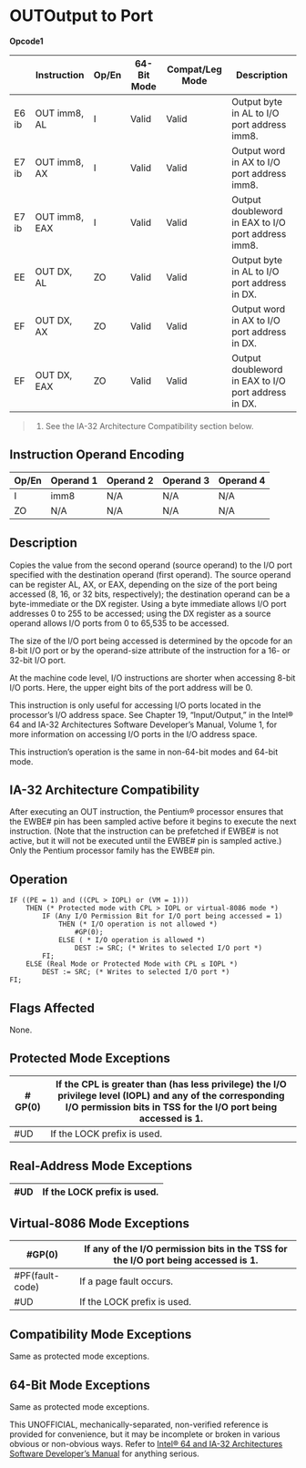 # OUT**Output to Port**

**Opcode1**

|       | Instruction   | Op/En | 64-Bit Mode | Compat/Leg Mode | Description                                         |
| ----- | ------------- | ----- | ----------- | --------------- | --------------------------------------------------- |
| E6 ib | OUT imm8, AL  | I     | Valid       | Valid           | Output byte in AL to I/O port address imm8.         |
| E7 ib | OUT imm8, AX  | I     | Valid       | Valid           | Output word in AX to I/O port address imm8.         |
| E7 ib | OUT imm8, EAX | I     | Valid       | Valid           | Output doubleword in EAX to I/O port address imm8.  |
| EE    | OUT DX, AL    | ZO    | Valid       | Valid           | Output byte in AL to I/O port address in DX.        |
| EF    | OUT DX, AX    | ZO    | Valid       | Valid           | Output word in AX to I/O port address in DX.        |
| EF    | OUT DX, EAX   | ZO    | Valid       | Valid           | Output doubleword in EAX to I/O port address in DX. |

> 1. See the IA-32 Architecture Compatibility section below.

## Instruction Operand Encoding

| Op/En | Operand 1 | Operand 2 | Operand 3 | Operand 4 |
| ----- | --------- | --------- | --------- | --------- |
| I     | imm8      | N/A       | N/A       | N/A       |
| ZO    | N/A       | N/A       | N/A       | N/A       |

## Description

Copies the value from the second operand (source operand) to the I/O port specified with the destination operand (first operand). The source operand can be register AL, AX, or EAX, depending on the size of the port being accessed (8, 16, or 32 bits, respectively); the destination operand can be a byte-immediate or the DX register. Using a byte immediate allows I/O port addresses 0 to 255 to be accessed; using the DX register as a source operand allows I/O ports from 0 to 65,535 to be accessed.

The size of the I/O port being accessed is determined by the opcode for an 8-bit I/O port or by the operand-size attribute of the instruction for a 16- or 32-bit I/O port.

At the machine code level, I/O instructions are shorter when accessing 8-bit I/O ports. Here, the upper eight bits of the port address will be 0.

This instruction is only useful for accessing I/O ports located in the processor’s I/O address space. See Chapter 19, “Input/Output,” in the Intel® 64 and IA-32 Architectures Software Developer’s Manual, Volume 1, for more information on accessing I/O ports in the I/O address space.

This instruction’s operation is the same in non-64-bit modes and 64-bit mode.

## IA-32 Architecture Compatibility

After executing an OUT instruction, the Pentium® processor ensures that the EWBE# pin has been sampled active before it begins to execute the next instruction. (Note that the instruction can be prefetched if EWBE# is not active, but it will not be executed until the EWBE# pin is sampled active.) Only the Pentium processor family has the EWBE# pin.

## Operation

```
IF ((PE = 1) and ((CPL > IOPL) or (VM = 1)))
    THEN (* Protected mode with CPL > IOPL or virtual-8086 mode *)
        IF (Any I/O Permission Bit for I/O port being accessed = 1)
            THEN (* I/O operation is not allowed *)
                #​​​​GP(0);
            ELSE ( * I/O operation is allowed *)
                DEST := SRC; (* Writes to selected I/O port *)
        FI;
    ELSE (Real Mode or Protected Mode with CPL ≤ IOPL *)
        DEST := SRC; (* Writes to selected I/O port *)
FI;

```

## Flags Affected

None.

## Protected Mode Exceptions

| \#​​​​GP(0) | If the CPL is greater than (has less privilege) the I/O privilege level (IOPL) and any of the corresponding I/O permission bits in TSS for the I/O port being accessed is 1. |
| ----------- | ---------------------------------------------------------------------------------------------------------------------------------------------------------------------------- |
| #​​​UD      | If the LOCK prefix is used.                                                                                                                                                  |

## Real-Address Mode Exceptions

| #​​​UD | If the LOCK prefix is used. |
| ------ | --------------------------- |

## Virtual-8086 Mode Exceptions

| \#​​​​GP(0)       | If any of the I/O permission bits in the TSS for the I/O port being accessed is 1. |
| ----------------- | ---------------------------------------------------------------------------------- |
| \#​PF(fault-code) | If a page fault occurs.                                                            |
| #​​​UD            | If the LOCK prefix is used.                                                        |

## Compatibility Mode Exceptions

Same as protected mode exceptions.

## 64-Bit Mode Exceptions

Same as protected mode exceptions.

This UNOFFICIAL, mechanically-separated, non-verified reference is provided for convenience, but it may be
incomplete or broken in various obvious or non-obvious
ways. Refer to [Intel® 64 and IA-32 Architectures Software Developer’s Manual](https://software.intel.com/en-us/download/intel-64-and-ia-32-architectures-sdm-combined-volumes-1-2a-2b-2c-2d-3a-3b-3c-3d-and-4) for anything serious.
